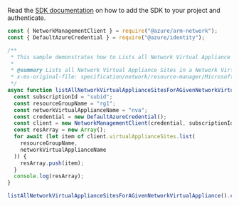 Read the [SDK documentation](https://github.com/Azure/azure-sdk-for-js/blob/%40azure%2Farm-network_27.0.0/sdk/network/arm-network/README.md) on how to add the SDK to your project and authenticate.

```javascript
const { NetworkManagementClient } = require("@azure/arm-network");
const { DefaultAzureCredential } = require("@azure/identity");

/**
 * This sample demonstrates how to Lists all Network Virtual Appliance Sites in a Network Virtual Appliance resource.
 *
 * @summary Lists all Network Virtual Appliance Sites in a Network Virtual Appliance resource.
 * x-ms-original-file: specification/network/resource-manager/Microsoft.Network/stable/2021-05-01/examples/NetworkVirtualApplianceSiteList.json
 */
async function listAllNetworkVirtualApplianceSitesForAGivenNetworkVirtualAppliance() {
  const subscriptionId = "subid";
  const resourceGroupName = "rg1";
  const networkVirtualApplianceName = "nva";
  const credential = new DefaultAzureCredential();
  const client = new NetworkManagementClient(credential, subscriptionId);
  const resArray = new Array();
  for await (let item of client.virtualApplianceSites.list(
    resourceGroupName,
    networkVirtualApplianceName
  )) {
    resArray.push(item);
  }
  console.log(resArray);
}

listAllNetworkVirtualApplianceSitesForAGivenNetworkVirtualAppliance().catch(console.error);
```
